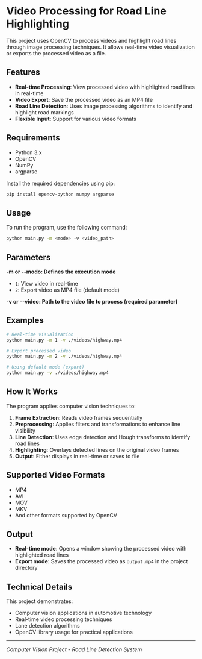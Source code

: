 # Video Processing for Road Line Highlighting

This project uses OpenCV to process videos and highlight road lines through image processing techniques. It allows real-time video visualization or exports the processed video as a file.

## Features

- **Real-time Processing**: View processed video with highlighted road lines in real-time
- **Video Export**: Save the processed video as an MP4 file
- **Road Line Detection**: Uses image processing algorithms to identify and highlight road markings
- **Flexible Input**: Support for various video formats

## Requirements

- Python 3.x
- OpenCV
- NumPy
- argparse

Install the required dependencies using pip:

```bash
pip install opencv-python numpy argparse
```

## Usage

To run the program, use the following command:

```bash
python main.py -m <mode> -v <video_path>
```

## Parameters

**-m or --modo: Defines the execution mode**

- `1`: View video in real-time
- `2`: Export video as MP4 file (default mode)

**-v or --video: Path to the video file to process (required parameter)**

## Examples

```bash
# Real-time visualization
python main.py -m 1 -v ./videos/highway.mp4

# Export processed video
python main.py -m 2 -v ./videos/highway.mp4

# Using default mode (export)
python main.py -v ./videos/highway.mp4
```

## How It Works

The program applies computer vision techniques to:

1. **Frame Extraction**: Reads video frames sequentially
2. **Preprocessing**: Applies filters and transformations to enhance line visibility
3. **Line Detection**: Uses edge detection and Hough transforms to identify road lines
4. **Highlighting**: Overlays detected lines on the original video frames
5. **Output**: Either displays in real-time or saves to file

## Supported Video Formats

- MP4
- AVI
- MOV
- MKV
- And other formats supported by OpenCV

## Output

- **Real-time mode**: Opens a window showing the processed video with highlighted road lines
- **Export mode**: Saves the processed video as `output.mp4` in the project directory

## Technical Details

This project demonstrates:
- Computer vision applications in automotive technology
- Real-time video processing techniques
- Lane detection algorithms
- OpenCV library usage for practical applications

---

*Computer Vision Project - Road Line Detection System*